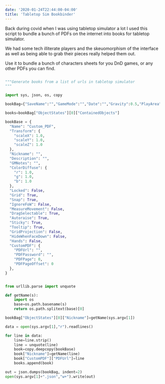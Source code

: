```yaml
---
date: '2020-01-24T22:44:00-04:00'
title: 'Tabletop Sim Bookbinder'
---
```


Back during covid when I was using tabletop simulator a lot I used this 
script to bundle a bunch of PDFs on the internet into books for tabletop simulator.

We had some tech illiterate players and the skeuomorphism of the interface
as well as being able to grab their pieces really helped them out.

Use it to bundle a bunch of characters sheets for you DnD games, or
any other PDFs you can find.

```python

"""Generate books from a list of urls in tabletop simulator
"""

import sys, json, os, copy

bookBag={"SaveName":"","GameMode":"","Date":"","Gravity":0.5,"PlayArea":0.5,"GameType":"","GameComplexity":"","Tags":[],"Table":"","Sky":"","Note":"","Rules":"","TabStates":{},"ObjectStates":[{"Name":"Bag","Transform":{"posX":57.0064,"posY":1.26014686,"posZ":-2.550843,"rotX":1.26331825e-05,"rotY":-2.48861652e-05,"rotZ":6.62508e-06,"scaleX":1,"scaleY":1,"scaleZ":1},"Nickname":"Book Bag","Description":"","GMNotes":"","ColorDiffuse":{"r":0.7058823,"g":0.366520882,"b":0},"Locked":False,"Grid":True,"Snap":True,"IgnoreFoW":False,"MeasureMovement":False,"DragSelectable":True,"Autoraise":True,"Sticky":True,"Tooltip":True,"GridProjection":False,"HideWhenFaceDown":False,"Hands":False,"MaterialIndex":-1,"MeshIndex":-1,"LuaScript":"","LuaScriptState":"","XmlUI":"","ContainedObjects":[]}],"LuaScript":"","LuaScriptState":"","XmlUI":"","VersionNumber":""}

books=bookBag["ObjectStates"][0]["ContainedObjects"]

bookBase = {
  "Name": "Custom_PDF",
  "Transform": {
    "scaleX": 1.0,
    "scaleY": 1.0,
    "scaleZ": 1.0
  },
  "Nickname": "",
  "Description": "",
  "GMNotes": "",
  "ColorDiffuse": {
    "r": 1.0,
    "g": 1.0,
    "b": 1.0
  },
  "Locked": False,
  "Grid": True,
  "Snap": True,
  "IgnoreFoW": False,
  "MeasureMovement": False,
  "DragSelectable": True,
  "Autoraise": True,
  "Sticky": True,
  "Tooltip": True,
  "GridProjection": False,
  "HideWhenFaceDown": False,
  "Hands": False,
  "CustomPDF": {
    "PDFUrl": "",
    "PDFPassword": "",
    "PDFPage": 0,
    "PDFPageOffset": 0
  },
}


from urllib.parse import unquote

def getName(s):
    import os
    base=os.path.basename(s)
    return os.path.splitext(base)[0]

bookBag["ObjectStates"][0]["Nickname"]=getName(sys.argv[1])

data = open(sys.argv[1],"r").readlines()

for line in data:
    line=line.strip()
    line = unquote(line)
    book=copy.deepcopy(bookBase)
    book["Nickname"]=getName(line)
    book["CustomPDF"]["PDFUrl"]=line
    books.append(book)

out = json.dumps(bookBag, indent=2)
open(sys.argv[1]+".json","w+").write(out)

```
